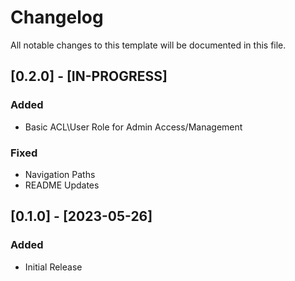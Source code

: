 # Changelog

All notable changes to this template will be documented in this file.

## [0.2.0] - [IN-PROGRESS]

### Added

- Basic ACL\User Role for Admin Access/Management

### Fixed

- Navigation Paths
- README Updates

## [0.1.0] - [2023-05-26]

### Added

- Initial Release
